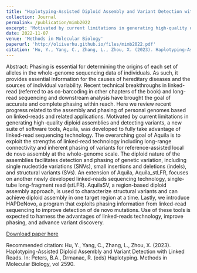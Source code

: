 ```yaml
---
title: "Haplotyping-Assisted Diploid Assembly and Variant Detection with Linked Reads"
collection: Journal
permalink: /publication/mimb2022
excerpt: 'Motivated by current limitations in generating high-quality diploid assemblies and detecting variants, a new suite of software tools, Aquila, was developed to fully take advantage of linked-read sequencing technology. The overarching goal of Aquila is to exploit the strengths of linked-read technology including long-range connectivity and inherent phasing of variants for reference-assisted local de novo assembly at the whole-genome scale.'
date: 2022-11-07
venue: 'Methods in Molecular Biology'
paperurl: 'http://oliiverhu.github.io/files/mimb2022.pdf'
citation: 'Hu, Y., Yang, C., Zhang, L., Zhou, X. (2023). Haplotyping-Assisted Diploid Assembly and Variant Detection with Linked Reads. In: Peters, B.A., Drmanac, R. (eds) Haplotyping. Methods in Molecular Biology, vol 2590.'
---
```

Abstract: Phasing is essential for determining the origins of each set of alleles in the whole-genome sequencing data of individuals. As such, it provides essential information for the causes of hereditary diseases and the sources of individual variability. Recent technical breakthroughs in linked-read (referred to as co-barcoding in other chapters of the book) and long-read sequencing and downstream analysis have brought the goal of accurate and complete phasing within reach. Here we review recent progress related to the assembly and phasing of personal genomes based on linked-reads and related applications. Motivated by current limitations in generating high-quality diploid assemblies and detecting variants, a new suite of software tools, Aquila, was developed to fully take advantage of linked-read sequencing technology. The overarching goal of Aquila is to exploit the strengths of linked-read technology including long-range connectivity and inherent phasing of variants for reference-assisted local de novo assembly at the whole-genome scale. The diploid nature of the assemblies facilitates detection and phasing of genetic variation, including single nucleotide variations (SNVs), small insertions and deletions (indels), and structural variants (SVs). An extension of Aquila, Aquila_stLFR, focuses on another newly developed linked-reads sequencing technology, single-tube long-fragment read (stLFR). AquilaSV, a region-based diploid assembly approach, is used to characterize structural variants and can achieve diploid assembly in one target region at a time. Lastly, we introduce HAPDeNovo, a program that exploits phasing information from linked-read sequencing to improve detection of de novo mutations. Use of these tools is expected to harness the advantages of linked-reads technology, improve phasing, and advance variant discovery.

[Download paper here](http://oliiverhu.github.io/files/mimb2022.pdf)

Recommended citation: Hu, Y., Yang, C., Zhang, L., Zhou, X. (2023). Haplotyping-Assisted Diploid Assembly and Variant Detection with Linked Reads. In: Peters, B.A., Drmanac, R. (eds) Haplotyping. Methods in Molecular Biology, vol 2590.